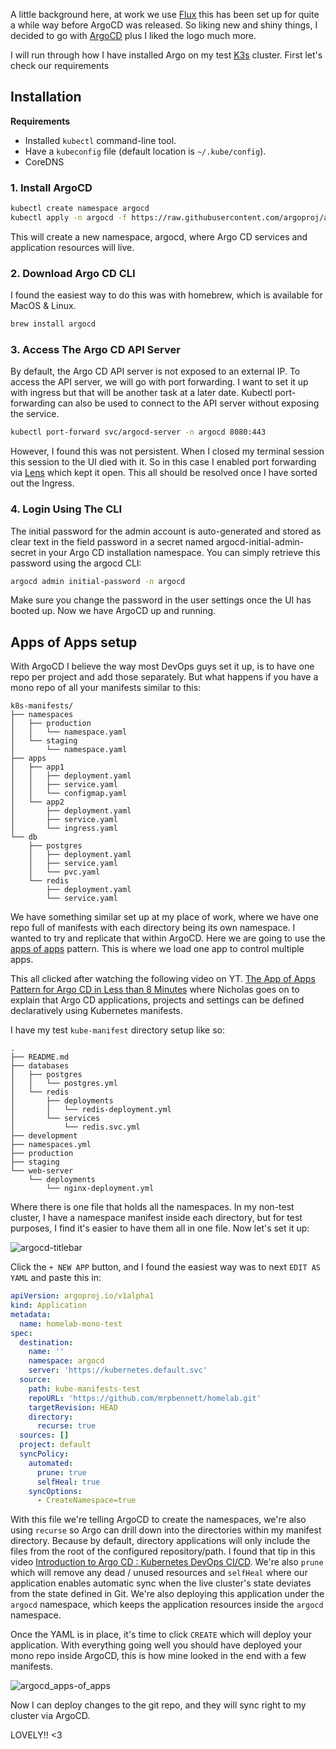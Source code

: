 A little background here, at work we use [Flux](https://fluxcd.io/) this has been set up for quite a while way before ArgoCD was released. So liking new and shiny things, I decided to go with [ArgoCD](https://argoproj.github.io/cd/) plus I liked the logo much more.

I will run through how I have installed Argo on my test [K3s](https://k3s.io) cluster. First let's check our requirements

## Installation

**Requirements**

- Installed `kubectl` command-line tool.
- Have a `kubeconfig` file (default location is `~/.kube/config`).
- CoreDNS

### 1. Install ArgoCD

```bash
kubectl create namespace argocd
kubectl apply -n argocd -f https://raw.githubusercontent.com/argoproj/argo-cd/stable/manifests/install.yaml
```

This will create a new namespace, argocd, where Argo CD services and application resources will live.

### 2. Download Argo CD CLI

I found the easiest way to do this was with homebrew, which is available for MacOS & Linux.

```bash
brew install argocd
```

### 3. Access The Argo CD API Server

By default, the Argo CD API server is not exposed to an external IP. To access the API server, we will go with port forwarding. I want to set it up with ingress but that will be another task at a later date. Kubectl port-forwarding can also be used to connect to the API server without exposing the service.

```bash
kubectl port-forward svc/argocd-server -n argocd 8080:443
```

However, I found this was not persistent. When I closed my terminal session this session to the UI died with it. So in this case I enabled port forwarding via [Lens](https://k8slens.dev/) which kept it open. This all should be resolved once I have sorted out the Ingress.

### 4. Login Using The CLI

The initial password for the admin account is auto-generated and stored as clear text in the field password in a secret named argocd-initial-admin-secret in your Argo CD installation namespace. You can simply retrieve this password using the argocd CLI:

```bash
argocd admin initial-password -n argocd
```

Make sure you change the password in the user settings once the UI has booted up. Now we have ArgoCD up and running.

## Apps of Apps setup

With ArgoCD I believe the way most DevOps guys set it up, is to have one repo per project and add those separately. But what happens if you have a mono repo of all your manifests similar to this:

```
k8s-manifests/
├── namespaces
│   ├── production
│   │   └── namespace.yaml
│   └── staging
│       └── namespace.yaml
├── apps
│   ├── app1
│   │   ├── deployment.yaml
│   │   ├── service.yaml
│   │   └── configmap.yaml
│   └── app2
│       ├── deployment.yaml
│       ├── service.yaml
│       └── ingress.yaml
└── db
    ├── postgres
    │   ├── deployment.yaml
    │   ├── service.yaml
    │   └── pvc.yaml
    └── redis
        ├── deployment.yaml
        └── service.yaml
```

We have something similar set up at my place of work, where we have one repo full of manifests with each directory being its own namespace. I wanted to try and replicate that within ArgoCD. Here we are going to use the [apps of apps](https://argo-cd.readthedocs.io/en/stable/operator-manual/cluster-bootstrapping/) pattern. This is where we load one app to control multiple apps.

This all clicked after watching the following video on YT. [The App of Apps Pattern for Argo CD in Less than 8 Minutes](https://youtu.be/2pvGL0zqf9o?si=1YaQfj95GU9L39iS) where Nicholas goes on to explain that Argo CD applications, projects and settings can be defined declaratively using Kubernetes manifests.

I have my test `kube-manifest` directory setup like so:

```
.
├── README.md
├── databases
│   ├── postgres
│   │   └── postgres.yml
│   └── redis
│       ├── deployments
│       │   └── redis-deployment.yml
│       └── services
│           └── redis.svc.yml
├── development
├── namespaces.yml
├── production
├── staging
└── web-server
    └── deployments
        └── nginx-deployment.yml
```

Where there is one file that holds all the namespaces. In my non-test cluster, I have a namespace manifest inside each directory, but for test purposes, I find it's easier to have them all in one file. Now let's set it up:

![argocd-titlebar](//images.ctfassets.net/53u3hzg2egeu/2aHHmYCardZYR2mYLILWFl/dc4e43378ed2d8db82b4ffea1890e6ab/Screenshot_2024-02-21_at_12.32.41.png)

Click the `+ NEW APP` button, and I found the easiest way was to next `EDIT AS YAML` and paste this in:

```yaml
apiVersion: argoproj.io/v1alpha1
kind: Application
metadata:
  name: homelab-mono-test
spec:
  destination:
    name: ''
    namespace: argocd
    server: 'https://kubernetes.default.svc'
  source:
    path: kube-manifests-test
    repoURL: 'https://github.com/mrpbennett/homelab.git'
    targetRevision: HEAD
    directory:
      recurse: true
  sources: []
  project: default
  syncPolicy:
    automated:
      prune: true
      selfHeal: true
    syncOptions:
      - CreateNamespace=true
```

With this file we're telling ArgoCD to create the namespaces, we're also using `recurse` so Argo can drill down into the directories within my manifest directory. Because by default, directory applications will only include the files from the root of the configured repository/path. I found that tip in this video [Introduction to Argo CD : Kubernetes DevOps CI/CD](https://youtu.be/2WSJF7d8dUg?si=tbFRG-aeRYfPqqu_&t=215). We're also `prune` which will remove any dead / unused resources and `selfHeal` where our application enables automatic sync when the live cluster's state deviates from the state defined in Git. We're also deploying this application under the `argocd` namespace, which keeps the application resources inside the `argocd` namespace.

Once the YAML is in place, it's time to click `CREATE` which will deploy your application. With everything going well you should have deployed your mono repo inside ArgoCD, this is how mine looked in the end with a few manifests.

![argocd_apps-of_apps](//images.ctfassets.net/53u3hzg2egeu/1Tc1Qcrs7TYsf5B0ljUWFH/9e4fb99c9ccae32b74253e174078a4c4/Screenshot_2024-02-21_at_12.06.51.png)

Now I can deploy changes to the git repo, and they will sync right to my cluster via ArgoCD.

LOVELY!! <3
